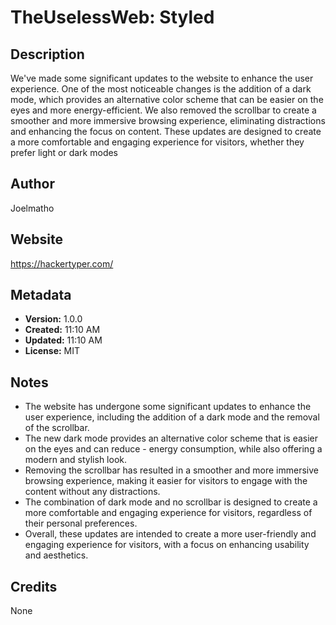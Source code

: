 # TheUselessWeb: Styled

## Description
We've made some significant updates to the website to enhance the user experience. One of the most noticeable changes is the addition of a dark mode, which provides an alternative color scheme that can be easier on the eyes and more energy-efficient. We also removed the scrollbar to create a smoother and more immersive browsing experience, eliminating distractions and enhancing the focus on content. These updates are designed to create a more comfortable and engaging experience for visitors, whether they prefer light or dark modes

## Author
Joelmatho

## Website
https://hackertyper.com/

## Metadata
- **Version:** 1.0.0
- **Created:** 11:10 AM
- **Updated:** 11:10 AM
- **License:** MIT

## Notes
- The website has undergone some significant updates to enhance the user experience, including the addition of a dark mode and the removal of the scrollbar.
- The new dark mode provides an alternative color scheme that is easier on the eyes and can reduce - energy consumption, while also offering a modern and stylish look.
- Removing the scrollbar has resulted in a smoother and more immersive browsing experience, making it easier for visitors to engage with the content without any distractions.
- The combination of dark mode and no scrollbar is designed to create a more comfortable and engaging experience for visitors, regardless of their personal preferences.
- Overall, these updates are intended to create a more user-friendly and engaging experience for visitors, with a focus on enhancing usability and aesthetics.

## Credits
None
